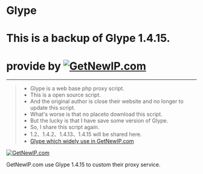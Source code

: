 # Glype
# This is a backup of Glype 1.4.15.
# provide by [![GetNewIP.com](http://getnewip.com/static/getnewip.com/logos/getnewip-logo.png "GetNewIP.com")](http://getnewip.com)
------
> * Glype is a web base php proxy script.
> * This is a open source script.
> * And the original author is close their website and no longer to update this script.
> * What's worse is that no placeto download this script.
> * But the lucky is that I have save some version of Glype.
> * So, I share this script again.
> * 1.2、1.4.2、1.4.13、1.4.15 will be shared here.
> * [Glype which widely use in GetNewIP.com](http://getnewip.com/)

[![GetNewIP.com](http://getnewip.com/static/getnewip.com/logos/getnewip-logo.png "GetNewIP.com")](http://getnewip.com)

GetNewIP.com use Glype 1.4.15 to custom their proxy service.